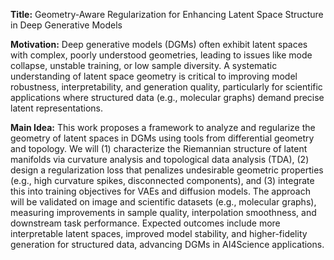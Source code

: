 **Title:** Geometry-Aware Regularization for Enhancing Latent Space Structure in Deep Generative Models  

**Motivation:** Deep generative models (DGMs) often exhibit latent spaces with complex, poorly understood geometries, leading to issues like mode collapse, unstable training, or low sample diversity. A systematic understanding of latent space geometry is critical to improving model robustness, interpretability, and generation quality, particularly for scientific applications where structured data (e.g., molecular graphs) demand precise latent representations.  

**Main Idea:** This work proposes a framework to analyze and regularize the geometry of latent spaces in DGMs using tools from differential geometry and topology. We will (1) characterize the Riemannian structure of latent manifolds via curvature analysis and topological data analysis (TDA), (2) design a regularization loss that penalizes undesirable geometric properties (e.g., high curvature spikes, disconnected components), and (3) integrate this into training objectives for VAEs and diffusion models. The approach will be validated on image and scientific datasets (e.g., molecular graphs), measuring improvements in sample quality, interpolation smoothness, and downstream task performance. Expected outcomes include more interpretable latent spaces, improved model stability, and higher-fidelity generation for structured data, advancing DGMs in AI4Science applications.